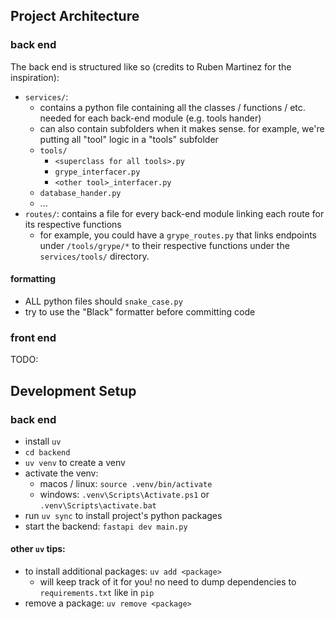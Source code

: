## Project Architecture
### back end
The back end is structured like so (credits to Ruben Martinez for the inspiration):

- `services/`: 
  - contains a python file containing all the classes / functions / etc. needed for each back-end module (e.g. tools hander)
  - can also contain subfolders when it makes sense. for example, we're putting all "tool" logic in a "tools" subfolder
  - `tools/`
    - `<superclass for all tools>.py`
    - `grype_interfacer.py`
    - `<other tool>_interfacer.py`
  - `database_hander.py`
  - ...
- `routes/`: contains a file for every back-end module linking each route for its respective functions
  - for example, you could have a `grype_routes.py` that links endpoints under `/tools/grype/*` to their respective functions under the `services/tools/` directory.

#### formatting
- ALL python files should `snake_case.py`
- try to use the "Black" formatter before committing code

### front end
TODO:

## Development Setup
### back end
- install `uv`
- `cd backend`
- `uv venv` to create a venv
- activate the venv:
  - macos / linux: `source .venv/bin/activate`
  - windows: `.venv\Scripts\Activate.ps1` or `.venv\Scripts\activate.bat`
- run `uv sync` to install project's python packages
- start the backend: `fastapi dev main.py`

#### other `uv` tips:
- to install additional packages: `uv add <package>`
  - will keep track of it for you! no need to dump dependencies to `requirements.txt` like in `pip`
- remove a package: `uv remove <package>`
